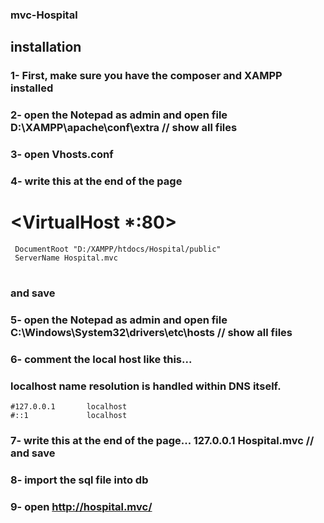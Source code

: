 ### mvc-Hospital

## installation
### 1- First, make sure you have the composer and XAMPP installed 
### 2- open the Notepad as admin and open file D:\XAMPP\apache\conf\extra  // show all files 
### 3- open Vhosts.conf 
### 4- write this at the end of the page  

  # <VirtualHost *:80>
     DocumentRoot "D:/XAMPP/htdocs/Hospital/public"
     ServerName Hospital.mvc
  # </VirtualHost>
  
###  and save 
  
###  5- open the Notepad as admin and open file C:\Windows\System32\drivers\etc\hosts  // show all files 
  
###  6- comment the local host like this...  
### localhost name resolution is handled within DNS itself.
	#127.0.0.1       localhost
	#::1             localhost
  
###  7- write this at the end of the page...   127.0.0.1         Hospital.mvc  // and save
  
###  8- import the sql file into db
  
###  9- open http://hospital.mvc/   
  
    
  

